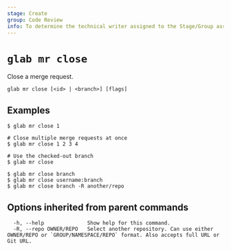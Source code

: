```yaml
---
stage: Create
group: Code Review
info: To determine the technical writer assigned to the Stage/Group associated with this page, see https://about.gitlab.com/handbook/product/ux/technical-writing/#assignments
---
```


<!--
This documentation is auto generated by a script.
Please do not edit this file directly. Run `make gen-docs` instead.
-->

# `glab mr close`

Close a merge request.

```plaintext
glab mr close [<id> | <branch>] [flags]
```

## Examples

```console
$ glab mr close 1

# Close multiple merge requests at once
$ glab mr close 1 2 3 4

# Use the checked-out branch
$ glab mr close

$ glab mr close branch
$ glab mr close username:branch
$ glab mr close branch -R another/repo

```

## Options inherited from parent commands

```plaintext
  -h, --help              Show help for this command.
  -R, --repo OWNER/REPO   Select another repository. Can use either OWNER/REPO or `GROUP/NAMESPACE/REPO` format. Also accepts full URL or Git URL.
```
